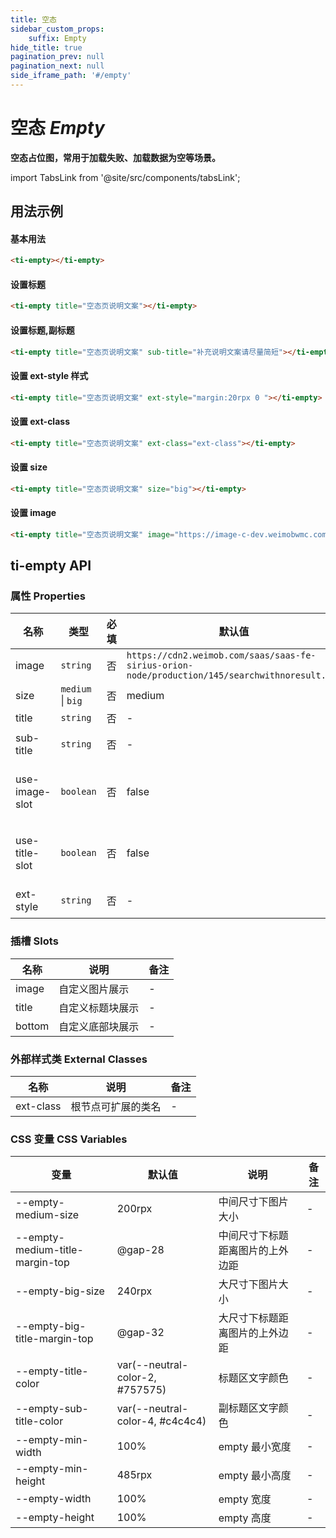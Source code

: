 ```yaml
---
title: 空态
sidebar_custom_props: 
    suffix: Empty
hide_title: true
pagination_prev: null
pagination_next: null
side_iframe_path: '#/empty'
---
```



# 空态 *Empty*
**空态占位图，常用于加载失败、加载数据为空等场景。**


import TabsLink from '@site/src/components/tabsLink';

<TabsLink id="ti-empty-api" />

## 用法示例

#### 基本用法

```html showLineNumbers
<ti-empty></ti-empty>
```

#### 设置标题

```html showLineNumbers
<ti-empty title="空态页说明文案"></ti-empty>
```

#### 设置标题,副标题

```html showLineNumbers
<ti-empty title="空态页说明文案" sub-title="补充说明文案请尽量简短"></ti-empty>
```

#### 设置 ext-style 样式

```html showLineNumbers
<ti-empty title="空态页说明文案" ext-style="margin:20rpx 0 "></ti-empty>
```


#### 设置 ext-class

```html showLineNumbers
<ti-empty title="空态页说明文案" ext-class="ext-class"></ti-empty>
```


#### 设置 size

```html showLineNumbers
<ti-empty title="空态页说明文案" size="big"></ti-empty>
```

#### 设置 image

```html showLineNumbers
<ti-empty title="空态页说明文案" image="https://image-c-dev.weimobwmc.com/qa-On6X/8b97cd488593474ba4a8ccaa3c1a493f.png"></ti-empty>
```

## ti-empty API

### 属性 **Properties**

| 名称         | 类型              | 必填 | 默认值                                                                                         | 说明                | 备注 |
| ------------ | ----------------- | ---- | ---------------------------------------------------------------------------------------------- | ------------------- | ---- |
| image        | `string`          | 否   | `https://cdn2.weimob.com/saas/saas-fe-sirius-orion-node/production/145/searchwithnoresult.png` | 图片网址            |      |
| size         | `medium` \| `big` | 否   | medium                                                                                         | 尺寸                |      |
| title        | `string`          | 否   | -                                                                                              | 标题                | -    |
| sub-title     | `string`          | 否   | -                                                                                              | 副标题              | -    |
| use-image-slot | `boolean`         | 否   | false                                                                                          | 是否启用 image 插槽 | -    |
| use-title-slot | `boolean`         | 否   | false                                                                                          | 是否启用 title 插槽 | -    |
| ext-style     | `string`          | 否   | -                                                                                              | 容器样式            | -    |

### 插槽 **Slots**

| 名称   | 说明             | 备注 |
| ------ | ---------------- | ---- |
| image  | 自定义图片展示   | -    |
| title  | 自定义标题块展示 | -    |
| bottom | 自定义底部块展示 | -    |

### 外部样式类 **External Classes**

| 名称      | 说明               | 备注 |
| --------- | ------------------ | ---- |
| ext-class | 根节点可扩展的类名 | -    |

### CSS 变量 **CSS Variables**

| 变量                            | 默认值           | 说明                             | 备注 |
| ------------------------------- | ---------------- | -------------------------------- | ---- |
| --empty-medium-size             | 200rpx            | 中间尺寸下图片大小               | -    |
| --empty-medium-title-margin-top | @gap-28          | 中间尺寸下标题距离图片的上外边距 | -    |
| --empty-big-size                | 240rpx            | 大尺寸下图片大小                 | -    |
| --empty-big-title-margin-top    | @gap-32          | 大尺寸下标题距离图片的上外边距   | -    |
| --empty-title-color             | var(--neutral-color-2, #757575) | 标题区文字颜色                   | -    |
| --empty-sub-title-color         | var(--neutral-color-4, #c4c4c4) | 副标题区文字颜色                 | -    |
| --empty-min-width               | 100%             | empty 最小宽度                   | -    |
| --empty-min-height              | 485rpx            | empty 最小高度                   | -    |
| --empty-width                   | 100%             | empty 宽度                       | -    |
| --empty-height                  | 100%             | empty 高度                       | -    |
